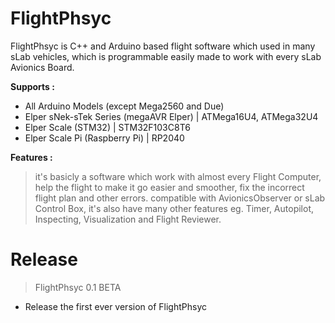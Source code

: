 # FlightPhsyc

FlightPhsyc is C++ and Arduino based flight software which used in many sLab vehicles, which is programmable easily made to work with every sLab Avionics Board.

**Supports :**
- All Arduino Models (except Mega2560 and Due)
- Elper sNek-sTek Series (megaAVR Elper) | ATMega16U4, ATMega32U4
- Elper Scale (STM32) | STM32F103C8T6
- Elper Scale Pi (Raspberry Pi) | RP2040

**Features :**
> it's basicly a software which work with almost every Flight Computer, help the flight to make it go easier and smoother, fix the incorrect flight plan and other errors. compatible with AvionicsObserver or sLab Control Box, it's
also have many other features eg. Timer, Autopilot, Inspecting, Visualization and Flight Reviewer.

# Release

>FlightPhsyc 0.1 BETA
- Release the first ever version of FlightPhsyc
